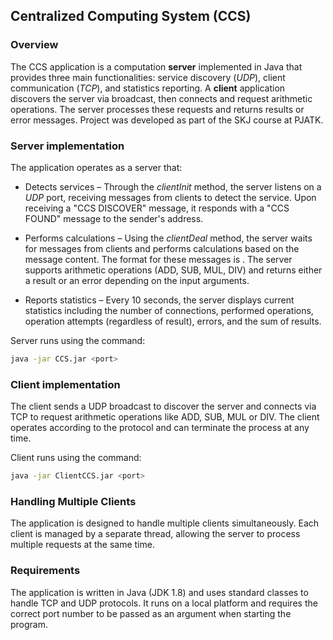 ## Centralized Computing System (CCS)

### Overview

The CCS application is a computation **server** implemented in Java that provides three main functionalities: service discovery (*UDP*), client communication (*TCP*), and statistics reporting.
A **client** application discovers the server via broadcast, then connects and request arithmetic operations. The server processes these requests and returns results or error messages.
Project was developed as part of the SKJ course at PJATK.

### Server implementation

The application operates as a server that:

- Detects services – Through the *clientInit* method, the server listens on a *UDP* port, receiving messages from clients to detect the service. Upon receiving a "CCS DISCOVER" message, it responds with a "CCS FOUND" message to the sender's address.


- Performs calculations – Using the *clientDeal* method, the server waits for messages from clients and performs calculations based on the message content. The format for these messages is <OPERATION> <ARG1> <ARG2>. The server supports arithmetic operations (ADD, SUB, MUL, DIV) and returns either a result or an error depending on the input arguments.


- Reports statistics – Every 10 seconds, the server displays current statistics including the number of connections, performed operations, operation attempts (regardless of result), errors, and the sum of results.

Server runs using the command:
```Bash
java -jar CCS.jar <port>
```

### Client implementation

The client sends a UDP broadcast to discover the server and connects via TCP to request arithmetic operations like ADD, SUB, MUL or DIV. The client operates according to the protocol and can terminate the process at any time.

Client runs using the command:
```Bash
java -jar ClientCCS.jar <port>
```


### Handling Multiple Clients

The application is designed to handle multiple clients simultaneously. Each client is managed by a separate thread, allowing the server to process multiple requests at the same time.

### Requirements

The application is written in Java (JDK 1.8) and uses standard classes to handle TCP and UDP protocols. It runs on a local platform and requires the correct port number to be passed as an argument when starting the program.
